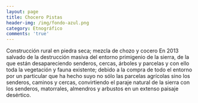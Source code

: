 ```yaml
---
layout: page
title: Chocero Pistas
header-img: /img/fondo-azul.png
category: Etnográfico
comments: 'true'
---
```



Construcción rural en piedra seca; mezcla de chozo y cocero En 2013 salvado de la destrucción masiva del entorno primigenio de la sierra, de la que están desapareciendo senderos, cercas, árboles y parcelas y con ello toda la vegetación y fauna existente; debido a la compra de todo el entorno por un particular que ha hecho suyo no sólo las parcelas agrícolas sino los senderos, caminos y cercas, convirtiendo el paraje natural de la sierra con los senderos, matorrales, almendros y arbustos en un extenso paisaje desértico.
